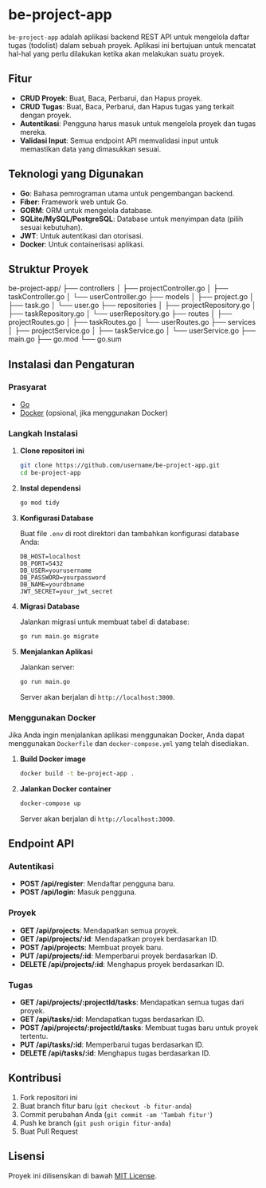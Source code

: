 # be-project-app

`be-project-app` adalah aplikasi backend REST API untuk mengelola daftar tugas (todolist) dalam sebuah proyek. Aplikasi ini bertujuan untuk mencatat hal-hal yang perlu dilakukan ketika akan melakukan suatu proyek.

## Fitur

- **CRUD Proyek**: Buat, Baca, Perbarui, dan Hapus proyek.
- **CRUD Tugas**: Buat, Baca, Perbarui, dan Hapus tugas yang terkait dengan proyek.
- **Autentikasi**: Pengguna harus masuk untuk mengelola proyek dan tugas mereka.
- **Validasi Input**: Semua endpoint API memvalidasi input untuk memastikan data yang dimasukkan sesuai.

## Teknologi yang Digunakan

- **Go**: Bahasa pemrograman utama untuk pengembangan backend.
- **Fiber**: Framework web untuk Go.
- **GORM**: ORM untuk mengelola database.
- **SQLite/MySQL/PostgreSQL**: Database untuk menyimpan data (pilih sesuai kebutuhan).
- **JWT**: Untuk autentikasi dan otorisasi.
- **Docker**: Untuk containerisasi aplikasi.

## Struktur Proyek

be-project-app/
├── controllers
│ ├── projectController.go
│ ├── taskController.go
│ └── userController.go
├── models
│ ├── project.go
│ ├── task.go
│ └── user.go
├── repositories
│ ├── projectRepository.go
│ ├── taskRepository.go
│ └── userRepository.go
├── routes
│ ├── projectRoutes.go
│ ├── taskRoutes.go
│ └── userRoutes.go
├── services
│ ├── projectService.go
│ ├── taskService.go
│ └── userService.go
├── main.go
├── go.mod
└── go.sum


## Instalasi dan Pengaturan

### Prasyarat

- [Go](https://golang.org/dl/)
- [Docker](https://www.docker.com/get-started) (opsional, jika menggunakan Docker)

### Langkah Instalasi

1. **Clone repositori ini**

    ```sh
    git clone https://github.com/username/be-project-app.git
    cd be-project-app
    ```

2. **Instal dependensi**

    ```sh
    go mod tidy
    ```

3. **Konfigurasi Database**

    Buat file `.env` di root direktori dan tambahkan konfigurasi database Anda:

    ```env
    DB_HOST=localhost
    DB_PORT=5432
    DB_USER=yourusername
    DB_PASSWORD=yourpassword
    DB_NAME=yourdbname
    JWT_SECRET=your_jwt_secret
    ```

4. **Migrasi Database**

    Jalankan migrasi untuk membuat tabel di database:

    ```sh
    go run main.go migrate
    ```

5. **Menjalankan Aplikasi**

    Jalankan server:

    ```sh
    go run main.go
    ```

    Server akan berjalan di `http://localhost:3000`.

### Menggunakan Docker

Jika Anda ingin menjalankan aplikasi menggunakan Docker, Anda dapat menggunakan `Dockerfile` dan `docker-compose.yml` yang telah disediakan.

1. **Build Docker image**

    ```sh
    docker build -t be-project-app .
    ```

2. **Jalankan Docker container**

    ```sh
    docker-compose up
    ```

    Server akan berjalan di `http://localhost:3000`.

## Endpoint API

### Autentikasi

- **POST /api/register**: Mendaftar pengguna baru.
- **POST /api/login**: Masuk pengguna.

### Proyek

- **GET /api/projects**: Mendapatkan semua proyek.
- **GET /api/projects/:id**: Mendapatkan proyek berdasarkan ID.
- **POST /api/projects**: Membuat proyek baru.
- **PUT /api/projects/:id**: Memperbarui proyek berdasarkan ID.
- **DELETE /api/projects/:id**: Menghapus proyek berdasarkan ID.

### Tugas

- **GET /api/projects/:projectId/tasks**: Mendapatkan semua tugas dari proyek.
- **GET /api/tasks/:id**: Mendapatkan tugas berdasarkan ID.
- **POST /api/projects/:projectId/tasks**: Membuat tugas baru untuk proyek tertentu.
- **PUT /api/tasks/:id**: Memperbarui tugas berdasarkan ID.
- **DELETE /api/tasks/:id**: Menghapus tugas berdasarkan ID.

## Kontribusi

1. Fork repositori ini
2. Buat branch fitur baru (`git checkout -b fitur-anda`)
3. Commit perubahan Anda (`git commit -am 'Tambah fitur'`)
4. Push ke branch (`git push origin fitur-anda`)
5. Buat Pull Request

## Lisensi

Proyek ini dilisensikan di bawah [MIT License](LICENSE).

